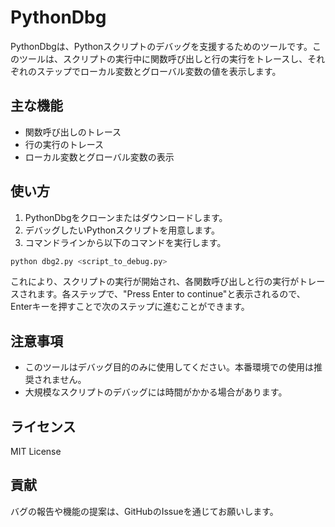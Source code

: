 # PythonDbg

PythonDbgは、Pythonスクリプトのデバッグを支援するためのツールです。このツールは、スクリプトの実行中に関数呼び出しと行の実行をトレースし、それぞれのステップでローカル変数とグローバル変数の値を表示します。

## 主な機能

- 関数呼び出しのトレース
- 行の実行のトレース
- ローカル変数とグローバル変数の表示

## 使い方

1. PythonDbgをクローンまたはダウンロードします。
2. デバッグしたいPythonスクリプトを用意します。
3. コマンドラインから以下のコマンドを実行します。

```bash
python dbg2.py <script_to_debug.py>
```

これにより、スクリプトの実行が開始され、各関数呼び出しと行の実行がトレースされます。各ステップで、"Press Enter to continue"と表示されるので、Enterキーを押すことで次のステップに進むことができます。

## 注意事項

- このツールはデバッグ目的のみに使用してください。本番環境での使用は推奨されません。
- 大規模なスクリプトのデバッグには時間がかかる場合があります。

## ライセンス

MIT License

## 貢献

バグの報告や機能の提案は、GitHubのIssueを通じてお願いします。